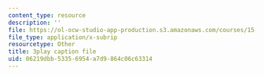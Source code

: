 ```yaml
---
content_type: resource
description: ''
file: https://ol-ocw-studio-app-production.s3.amazonaws.com/courses/15-071-the-analytics-edge-spring-2017/06219dbb53356954a7d9864c06c63314_1G6iJmM64LA.srt
file_type: application/x-subrip
resourcetype: Other
title: 3play caption file
uid: 06219dbb-5335-6954-a7d9-864c06c63314
---
```

